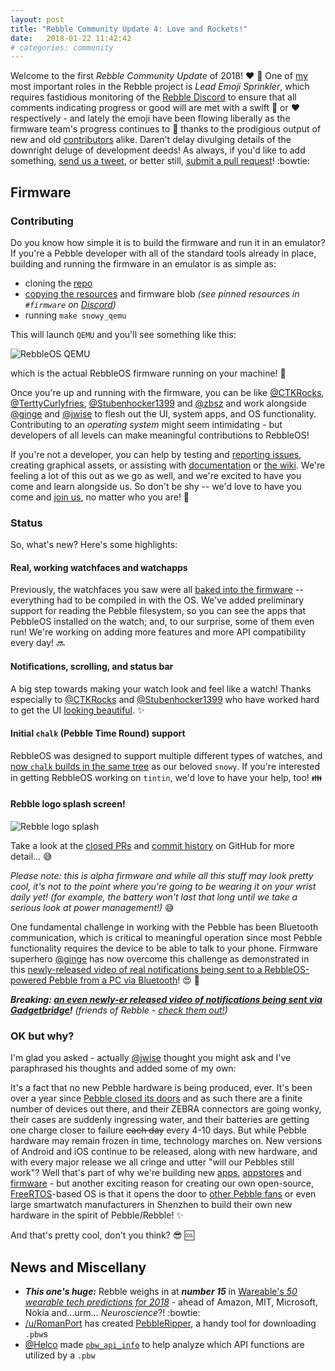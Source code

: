 ```yaml
---
layout: post
title: "Rebble Community Update 4: Love and Rockets!"
date:   2018-01-22 11:42:42
# categories: community
---
```


Welcome to the first *Rebble Community Update* of 2018! :heart: :rocket:  One of [my](https://twitter.com/IShJR) most important roles in the Rebble project is *Lead Emoji Sprinkler*, which requires fastidious monitoring of the [Rebble Discord](http://discord.gg/aRUAYFN) to ensure that all comments indicating progress or good will are met with a swift :rocket: or :heart: respectively - and lately the emoji have been flowing liberally as the firmware team's progress continues to :rocket: thanks to the prodigious output of new and old [contributors](https://github.com/ginge/FreeRTOS-Pebble/graphs/contributors) alike.  Daren't delay divulging details of the downright deluge of development deeds!  As always, if you'd like to add something, [send us a tweet](https://twitter.com/pebble_dev), or better still, [submit a pull request](https://github.com/pebble-dev/pebble-dev.github.io/pulls)! :bowtie:  
<!--more-->
## Firmware

### Contributing

Do you know how simple it is to build the firmware and run it in an emulator?  If you're a Pebble developer with all of the standard tools already in place, building and running the firmware in an emulator is as simple as:  

* cloning the [repo](https://github.com/ginge/FreeRTOS-Pebble#building)
* [copying the resources](https://github.com/ginge/FreeRTOS-Pebble/blob/master/Utilities/mk_resources.sh) and firmware blob *(see pinned resources in `#firmware` on [Discord](https://discord.gg/aRUAYFN))*
* running `make snowy_qemu`

This will launch `QEMU` and you'll see something like this:  

![RebbleOS QEMU](/images/community-update/Screenshot_2018-01-22_23.53.31.png "it's that easy!")

which is the actual RebbleOS firmware running on your machine! :muscle:  

Once you're up and running with the firmware, you can be like [@CTKRocks](https://github.com/CTKRocks), [@TerttyCurlyfries](https://github.com/TerttyCurlyfries), [@Stubenhocker1399](https://github.com/Stubenhocker1399) and [@zbsz](https://github.com/zbsz) and work alongside [@ginge](https://github.com/ginge) and [@jwise](https://github.com/jwise) to flesh out the UI, system apps, and OS functionality.  Contributing to an *operating system* might seem intimidating - but developers of all levels can make meaningful contributions to RebbleOS!  

If you're not a developer, you can help by testing and [reporting issues](https://github.com/pebble-dev/RebbleOS/issues), creating graphical assets, or assisting with [documentation](https://github.com/ginge/FreeRTOS-Pebble#rebbleos) or [the wiki](https://github.com/pebble-dev/wiki/wiki).  We're feeling a lot of this out as we go as well, and we're excited to have you come and learn alongside us.  So don't be shy -- we'd love to have you come and [join us](https://discord.gg/aRUAYFN), no matter who you are! :sparkling_heart:  



### Status

So, what's new?  Here's some highlights:  

#### Real, working watchfaces and watchapps

Previously, the watchfaces you saw were all [baked into the firmware](https://rebble.io/2017/04/23/rebble-community-update-3.html) -- everything had to be compiled in with the OS.  We've added preliminary support for reading the Pebble filesystem, so you can see the apps that PebbleOS installed on the watch; and, to our surprise, some of them even run!  We're working on adding more features and more API compatibility every day! :soon:  

#### Notifications, scrolling, and status bar

A big step towards making your watch look and feel like a watch!  Thanks especially to [@CTKRocks](https://github.com/CTKRocks) and [@Stubenhocker1399](https://github.com/Stubenhocker1399) who have worked hard to get the UI [looking beautiful](https://drive.google.com/file/d/124C5KEZH6i2efAuxmFqJVaqp8sJVrXMo/view?usp=sharing). :sparkles:  

#### Initial `chalk` (Pebble Time Round) support

RebbleOS was designed to support multiple different types of watches, and [now `chalk` builds in the same tree](https://drive.google.com/file/d/1jaShT80CXJJazQMBo4HKsM8pEwRawRmd/view?usp=sharing) as our beloved `snowy`.  If you're interested in getting RebbleOS working on `tintin`, we'd love to have your help, too! :family:  

#### Rebble logo splash screen!

![Rebble logo splash](/images/community-update/Peek_2018-01-23_12-55.gif "Rebble logo splash is awesome!")

Take a look at the [closed PRs](https://github.com/ginge/FreeRTOS-Pebble/pulls?q=is%3Apr+is%3Aclosed) and [commit history](https://github.com/ginge/FreeRTOS-Pebble/commits/master) on GitHub for more detail... :sweat_smile:  

*Please note: this is alpha firmware and while all this stuff may look pretty cool, it's not to the point where you're going to be wearing it on your wrist daily yet! (for example, the battery won't last that long until we take a serious look at power management!)* :sweat_smile:  

One fundamental challenge in working with the Pebble has been Bluetooth communication, which is critical to meaningful operation since most Pebble functionality requires the device to be able to talk to your phone.  Firmware superhero [@ginge](https://github.com/ginge) has now overcome this challenge as demonstrated in this [newly-released video of real notifications being sent to a RebbleOS-powered Pebble from a PC via Bluetooth](https://youtu.be/SZ2l1pTfuZA)! :heart_eyes: :rocket:  

***Breaking: [an even newly-er released video of notifications being sent via Gadgetbridge](https://youtu.be/36Vs-G1-1D0)!*** *(friends of Rebble - [check them out!](https://github.com/Freeyourgadget/Gadgetbridge/wiki/Pebble))*  

### OK but why?

I'm glad you asked - actually [@jwise](https://github.com/jwise) thought you might ask and I've paraphrased his thoughts and added some of my own:  

It's a fact that no new Pebble hardware is being produced, ever.  It's been over a year since [Pebble closed its doors](http://ishotjr.com/a-love-letter-to-pebble-and-the-pebble-community/) and as such there are a finite number of devices out there, and their ZEBRA connectors are going wonky, their cases are suddenly ingressing water, and their batteries are getting one charge closer to failure ~~each day~~ every 4-10 days.  But while Pebble hardware may remain frozen in time, technology marches on.  New versions of Android and iOS continue to be released, along with new hardware, and with every major release we all cringe and utter "will our Pebbles still work"?  Well that's part of why we're building new [apps](https://github.com/pebble-dev/android-store-app), [appstores](https://github.com/pebble-dev/rebble-store) and [firmware](https://github.com/pebble-dev/RebbleOS/issues) - but another exciting reason for creating our own open-source, [FreeRTOS](https://www.freertos.org/)-based OS is that it opens the door to [other Pebble fans](http://aion.watch) or even large smartwatch manufacturers in Shenzhen to build their own new hardware in the spirit of Pebble/Rebble! :sparkles:  

And that's pretty cool, don't you think? :sunglasses: :cool:  


## News and Miscellany

* ***This one's huge:*** Rebble weighs in at ***number 15*** in [Wareable's *50 wearable tech predictions for 2018*](https://www.wareable.com/wearable-tech/best-wearable-tech-2018-506) - ahead of Amazon, MIT, Microsoft, Nokia and...urm... *Neuroscience*?! :bowtie:
* [/u/RomanPort](https://www.reddit.com/user/RomanPort) has created [PebbleRipper](https://www.reddit.com/r/pebble/comments/7ow60m/making_progress_on_the_front_end_of_pebbleripper/), a handy tool for downloading `.pbw`s
* [@Helco](https://github.com/Helco) made [`pbw_api_info`](https://github.com/Helco/pbw_api_info) to help analyze which API functions are utilized by a `.pbw`
